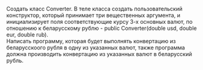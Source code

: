 Создать класс Converter. 
В теле класса создать пользовательский конструктор, который принимает три вещественных аргумента, и инициализирует поля соответствующие курсу 3-х основных валют, по отношению к беларусскому рублю - public Converter(double usd, double eur, double rub).  
Написать программу, которая будет выполнять конвертацию из беларусскоого рубля в одну из указанных валют, также программа должна производить конвертацию из указанных валют в беларусский рубль. 
